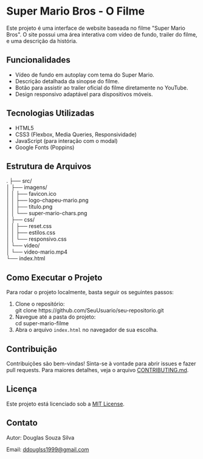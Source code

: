<!DOCTYPE html>
<html lang="pt-BR">
<head>
    <meta charset="UTF-8">
    <meta name="viewport" content="width=device-width, initial-scale=1.0">
 
  <h1>Super Mario Bros - O Filme</h1>

  <p>Este projeto é uma interface de website baseada no filme "Super Mario Bros". O site possui uma área interativa com vídeo de fundo, trailer do filme, e uma descrição da história.</p>

  <h2>Funcionalidades</h2>
    <ul>
        <li>Vídeo de fundo em autoplay com tema do Super Mario.</li>
        <li>Descrição detalhada da sinopse do filme.</li>
        <li>Botão para assistir ao trailer oficial do filme diretamente no YouTube.</li>
        <li>Design responsivo adaptável para dispositivos móveis.</li>
    </ul>

  <h2>Tecnologias Utilizadas</h2>
    <ul>
        <li>HTML5</li>
        <li>CSS3 (Flexbox, Media Queries, Responsividade)</li>
        <li>JavaScript (para interação com o modal)</li>
        <li>Google Fonts (Poppins)</li>
    </ul>

   <h2>Estrutura de Arquivos</h2>
  <div class="code">
        .
        ├── src/ <br>
        │   ├── imagens/ <br>
        │   │   ├── favicon.ico <br>
        │   │   ├── logo-chapeu-mario.png <br>
        │   │   ├── titulo.png <br>
        │   │   └── super-mario-chars.png <br>
        │   ├── css/ <br>
        │   │   ├── reset.css <br>
        │   │   ├── estilos.css <br>
        │   │   └── responsivo.css <br>
        │   └── video/ <br>
        │       └── video-mario.mp4 <br>
        └── index.html
    </div>

  <h2>Como Executar o Projeto</h2>
    <p>Para rodar o projeto localmente, basta seguir os seguintes passos:</p>
    <ol>
        <li>Clone o repositório:</li>
        <div class="code">git clone https://github.com/SeuUsuario/seu-repositorio.git</div>
        <li>Navegue até a pasta do projeto:</li>
        <div class="code">cd super-mario-filme</div>
        <li>Abra o arquivo <code>index.html</code> no navegador de sua escolha.</li>
    </ol>

  <h2>Contribuição</h2>
    <p>Contribuições são bem-vindas! Sinta-se à vontade para abrir issues e fazer pull requests. Para maiores detalhes, veja o arquivo <a href="#">CONTRIBUTING.md</a>.</p>

  <h2>Licença</h2>
    <p>Este projeto está licenciado sob a <a href="#">MIT License</a>.</p>

  <div class="contact">
        <h2>Contato</h2>
        <p>Autor: Douglas Souza Silva</p>
        <p>Email: <a href="mailto:ddouglss1999@gmail.com">ddouglss1999@gmail.com</a></p>
    </div>

</body>
</html>
